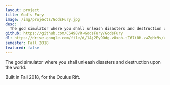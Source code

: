 ```yaml
---
layout: project
title: God's Fury
image: /img/projects/GodsFury.jpg
desc: |
  The god simulator where you shall unleash disasters and destruction upon the world.
github: https://github.com/CS498VR-GodsFury/GodsFury
dl: https://drive.google.com/file/d/1Aj2Ey9Odg-v8xoh-tI67i0H-zwZqHc9v/view
semester: Fall 2018
featured: false
---
```

The god simulator where you shall unleash disasters and destruction upon the world.

Built in Fall 2018, for the Oculus Rift.